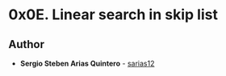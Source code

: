# 0x0E. Linear search in skip list


## Author
* **Sergio Steben Arias Quintero** - [sarias12](https://github.com/sarias12)
